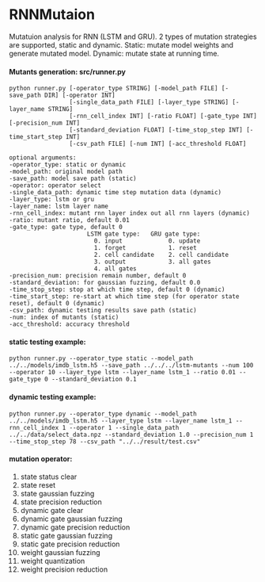 # RNNMutaion
Mutatuion analysis for RNN (LSTM and GRU). 2 types of mutation strategies are supported, static and dynamic. Static: mutate model weights and generate mutated model. Dynamic: mutate state at running time.

#### Mutants generation: src/runner.py

```
python runner.py [-operator_type STRING] [-model_path FILE] [-save_path DIR] [-operator INT]
                 [-single_data_path FILE] [-layer_type STRING] [-layer_name STRING]
                 [-rnn_cell_index INT] [-ratio FLOAT] [-gate_type INT] [-precision_num INT]
                 [-standard_deviation FLOAT] [-time_stop_step INT] [-time_start_step INT]
                 [-csv_path FILE] [-num INT] [-acc_threshold FLOAT]
                 
optional arguments:
-operator_type: static or dynamic
-model_path: original model path 
-save_path: model save path (static)
-operator: operator select
-single_data_path: dynamic time step mutation data (dynamic)
-layer_type: lstm or gru
-layer_name: lstm layer name
-rnn_cell_index: mutant rnn layer index out all rnn layers (dynamic)
-ratio: mutant ratio, default 0.01 
-gate_type: gate type, default 0
                      LSTM gate type:   GRU gate type:
                        0. input             0. update
                        1. forget            1. reset
                        2. cell candidate    2. cell candidate
                        3. output            3. all gates
                        4. all gates 
-precision_num: precision remain number, default 0
-standard_deviation: for gaussian fuzzing, default 0.0 
-time_stop_step: stop at which time step, default 0 (dynamic)
-time_start_step: re-start at which time step (for operator state reset), default 0 (dynamic)
-csv_path: dynamic testing results save path (static)
-num: index of mutants (static)
-acc_threshold: accuracy threshold
```

#### static testing example:
```
python runner.py --operator_type static --model_path ../../models/imdb_lstm.h5 --save_path ../../../lstm-mutants --num 100 --operator 10 --layer_type lstm --layer_name lstm_1 --ratio 0.01 --gate_type 0 --standard_deviation 0.1
```
#### dynamic testing example:
```
python runner.py --operator_type dynamic --model_path ../../models/imdb_lstm.h5 --layer_type lstm --layer_name lstm_1 --rnn_cell_index 1 --operator 1 --single_data_path ../../data/select_data.npz --standard_deviation 1.0 --precision_num 1 --time_stop_step 78 --csv_path "../../result/test.csv"
```

#### mutation operator:
1. state status clear
2. state reset
3. state gaussian fuzzing
4. state precision reduction
5. dynamic gate clear
6. dynamic gate gaussian fuzzing
7. dynamic gate precision reduction
8. static gate gaussian fuzzing
9. static gate precision reduction
10. weight gaussian fuzzing
11. weight quantization
12. weight precision reduction


